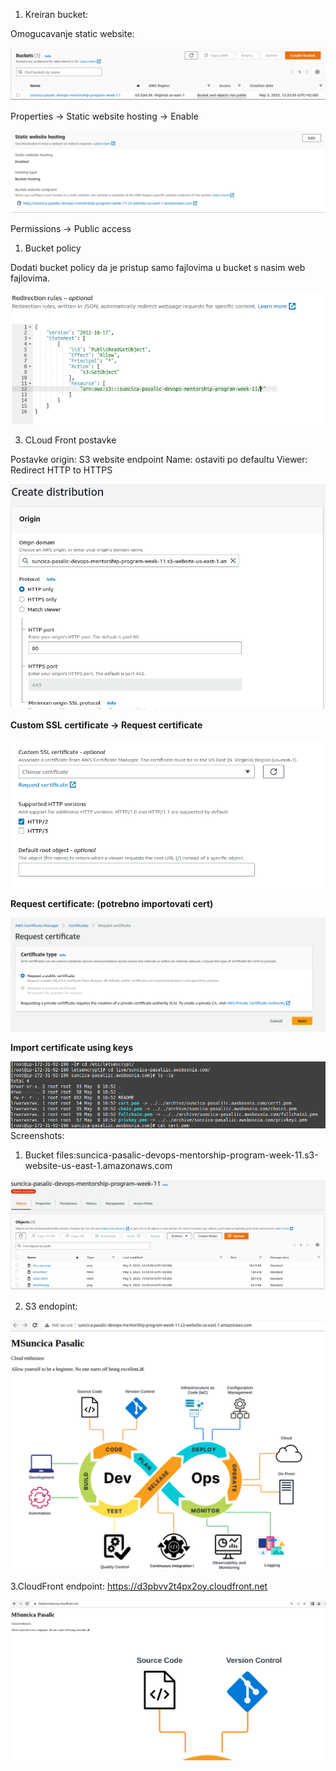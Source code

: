 1. Kreiran bucket: 


Omogucavanje static website: 

![kreiran-bucket](printscreen/bucket-task9.png)

Properties -> Static website hosting -> Enable

![static-website-hosting](printscreen/stati-website-hosting.png)

Permissions -> Public access


1. Bucket policy

Dodati bucket policy da je pristup samo fajlovima u bucket s nasim web fajlovima.

![bucket-policy](printscreen/bucket-policy-task9.png)


3. CLoud Front postavke 

Postavke origin: S3 website endpoint 
Name: ostaviti po defaultu
Viewer: Redirect HTTP to HTTPS

![cloudfront1](printscreen/cloudfront1.png)

**Custom SSL certificate -> Request certificate**

![ssl-custom](printscreen/custom-ssl-certificate.png)

**Request certificate: (potrebno importovati cert)**

![request](printscreen/requestcert2.png)


**Import certificate using keys**

![chain-privkey](printscreen/cert-chain-privkey.png) 
Screenshots: 

1. Bucket files:suncica-pasalic-devops-mentorship-program-week-11.s3-website-us-east-1.amazonaws.com

![bucket-files](printscreen/bucket-files.png)

2. S3 endopint:

![s3-endpoint](printscreen/s3-website-endpoint.png)

3.CloudFront endpoint: https://d3pbvv2t4px2oy.cloudfront.net

![cloud-front-distribucija-endpoint](printscreen/cloud-front-distribucija-endpoint.png)

